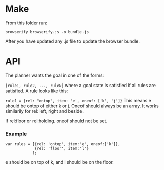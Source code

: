 # Make
From this folder run:
```
browserify browserify.js -o bundle.js
```
After you have updated any .js file to update the browser bundle.

# API
The planner wants the goal in one of the forms:

`[rule1, rule2, ..., ruleN]` where a goal state is satisfied if all rules are satisfied. A rule looks like this:

`rule1 = {rel: "ontop", item: 'e', oneof: ['k', 'j']}`
This means e should be ontop of either k or j. Oneof should always be an array.
It works similarily for rel: left, right and beside.

If rel:floor or rel:holding. oneof should not be set.

### Example
```
var rules = [{rel: 'ontop', item:'e', oneof:['k']},
             {rel: 'floor', item:'l'}
            ];
```

e should be on top of k, and l should be on the floor.
